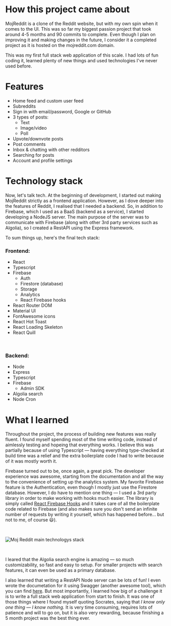 # How this project came about

MojReddit is a clone of the Reddit website, but with my own spin when it comes to the UI. This was so far my biggest passion project that took around 4-5 months and 90 commits to complete. Even though I plan on improving it and making changes in the future, I consider it a completed project as it is hosted on the mojreddit.com domain.

This was my first full stack web application of this scale. I had lots of fun coding it, learned plenty of new things and used technologies I've never used before.

# Features

- Home feed and custom user feed
- Subreddits
- Sign in with email/password, Google or GitHub
- 3 types of posts:
  - Text
  - Image/video
  - Poll
- Upvote/downvote posts
- Post comments
- Inbox & chatting with other redditors
- Searching for posts
- Account and profile settings

# Technology stack

Now, let's talk tech. At the beginning of development, I started out making MojReddit strictly as a frontend application. However, as I dove deeper into the features of Reddit, I realised that I needed a backend. So, in addition to Firebase, which I used as a BaaS (backend as a service), I started developing a NodeJS server. The main purpose of the server was to communicate with Firebase (along with other 3rd party services such as Algolia), so I created a RestAPI using the Express framework.

To sum things up, here's the final tech stack: <br />

### Frontend:

- React
- Typescript
- Firebase
  - Auth
  - Firestore (database)
  - Storage
  - Analytics
  - React Firebase hooks
- React Router DOM
- Material UI
- FontAwesome icons
- React Hot Toast
- React Loading Skeleton
- React Quill

<br />

### Backend:

- Node
- Express
- Typescript
- Firebase
  - Admin SDK
- Algolia search
- Node Cron

# What I learned

Throughout the project, the process of building new features was really fluent. I found myself spending most of the time writing code, instead of aimlessly testing and hopeing that everything works. I believe this was partially because of using Typescript — having everything type-checked at build time was a relief and the extra boilerplate code I had to write because of it was mostly worth it.

Firebase turned out to be, once again, a great pick. The developer experience was awesome, starting from the documentation and all the way to the convenience of setting up the analytics system. My favorite Firebase feature is the Authentication, even though I mostly just use the Firestore database. However, I do have to mention one thing — I used a 3rd party library in order to make working with hooks much easier. The library is simply called [React Firebase Hooks](https://github.com/csfrequency/react-firebase-hooks) and it takes care of all the boilerplate code related to Firebase (and also makes sure you don't send an infinite number of requests by writing it yourself, which has happened before... but not to me, of course :smiley:).

<br />

![Moj Reddit main technologys stack](https://i.imgur.com/lsgBRD2.png)

<br />

I leared that the Algolia search engine is amazing — so much customizability, so fast and easy to setup. For smaller projects with search features, it can even be used as a primary database.

I also learned that writing a RestAPI Node server can be lots of fun! I even wrote the documetation for it using Swagger (another awesome tool), which you can find [here](https://moj-reddit-backend.onrender.com). But most importantly, I learned how big of a challenge it is to write a full stack web application from start to finish. It was one of those things where I found myself quoting Socrates, saying that _I know only one thing — I know nothing._ It is very time consuming, requires lots of patience and will to go on, but it is also very rewarding, because finishing a 5 month project was the best thing ever.
